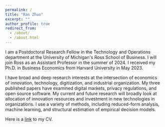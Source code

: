 ```yaml
---
permalink: /
title: "Ran Zhuo"
excerpt: ""
author_profile: true
redirect_from: 
  - /about/
  - /about.html
---
```


I am a Postdoctoral Research Fellow in the Technology and Operations department at the University of Michigan's Ross School of Business. I will join Ross as an Assistant Professor in the summer of 2024. I received my Ph.D. in Business Economics from Harvard University in May 2023.

I have broad and deep research interests at the intersection of economics of innovation, technology, digitization, and industrial organization. My three published papers have examined digital markets, privacy regulations, and open source software. My current and future research will broadly look at allocation of innovation resources and investment in new technologies in organizations. I use a variety of methods, including reduced-form analysis, machine learning, and structural estimation of empirical decision models. 

Here is a [link](https://ranzhuo17.github.io/files/RanZhuo_CV_current.pdf) to my CV.
